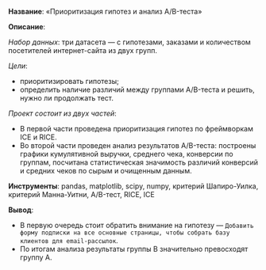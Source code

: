 **Название**: «Приоритизация гипотез и анализ A/B-теста»

**Описание**: 

*Набор данных*: три датасета — с гипотезами, заказами и количеством посетителей интернет-сайта из двух групп.

*Цели*: 

 -  приоритизировать гипотезы;
 -  определить наличие различий между группами A/B-теста и решить, нужно ли продолжать тест.

*Проект состоит из двух частей*: 

 -  В первой части проведена приоритизация гипотез по фреймворкам ICE и RICE.
 -  Во второй части проведен анализ результатов A/B-теста: построены графики кумулятивной выручки, среднего чека, конверсии по группам, посчитана статистическая значимость различий конверсий и средних чеков по сырым и очищенным данным. 
 
 **Инструменты**: pandas, matplotlib, scipy, numpy, критерий Шапиро-Уилка, критерий Манна-Уитни, A/B-тест, RICE, ICE

 **Вывод**: 

 -  В первую очередь стоит обратить внимание на гипотезу — `Добавить форму подписки на все основные страницы, чтобы собрать базу клиентов для email-рассылок`.
 -  По итогам анализа результаты группы B значительно превосходят группу A.



